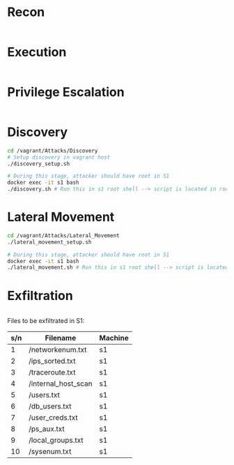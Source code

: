 # Recon
```bash

```

# Execution
```bash


```

# Privilege Escalation
```bash


```

# Discovery
```bash
cd /vagrant/Attacks/Discovery
# Setup discovery in vagrant host
./discovery_setup.sh

# During this stage, attacker should have root in S1
docker exec -it s1 bash
./discovery.sh # Run this in s1 root shell --> script is located in root / dir
```

# Lateral Movement
```bash
cd /vagrant/Attacks/Lateral_Movement
./lateral_movement_setup.sh

# During this stage, attacker should have root in S1
docker exec -it s1 bash
./lateral_movement.sh # Run this in s1 root shell --> script is located in root / dir
```

# Exfiltration
```bash


```

Files to be exfiltrated in S1:

| s/n | Filename            | Machine |
| --- | ------------------- | ------- |
| 1   | /networkenum.txt    | s1      |
| 2   | /ips_sorted.txt     | s1      |
| 3   | /traceroute.txt     | s1      |
| 4   | /internal_host_scan | s1      |
| 5   | /users.txt          | s1      |
| 6   | /db_users.txt       | s1      |
| 7   | /user_creds.txt     | s1      |
| 8   | /ps_aux.txt         | s1      |
| 9   | /local_groups.txt   | s1      |
| 10  | /sysenum.txt        | s1      | 